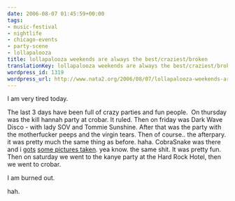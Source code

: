 ```yaml
---
date: 2006-08-07 01:45:59+00:00
tags:
- music-festival
- nightlife
- chicago-events
- party-scene
- lollapalooza
title: lollapalooza weekends are always the best/craziest/broken
translationKey: lollapalooza weekends are always the best/craziest/broken
wordpress_id: 1319
wordpress_url: http://www.nata2.org/2006/08/07/lollapalooza-weekends-are-always-the-bestcraziestbroken/
---
```


I am very tired today.

The last 3 days have been full of crazy parties and fun people.  On thursday was the kill hannah party at crobar. It ruled. Then on friday was Dark Wave Disco - with lady SOV and Tommie Sunshine. After that was the party with the motherfucker peeps and the virgin tears. Then of course.. the afterpary. it was pretty much the same thing as before. haha. CobraSnake was there and i <a href="http://thecobrasnake.com/partyphotos/chichgoice/IMG_8064.html">gots</a> <a href="http://thecobrasnake.com/partyphotos/chichgoice/IMG_8164.html">some pictures taken</a>. yea know. the same shit. It was pretty fun. Then on saturday we went to the kanye party at the Hard Rock Hotel, then we went to crobar.

I am burned out.

hah.